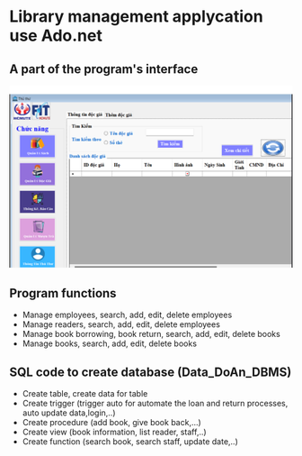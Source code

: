 # Library management applycation use Ado.net
## A part of the program's interface
![](image/image.png)
## Program functions
- Manage employees, search, add, edit, delete employees
- Manage readers, search, add, edit, delete employees
- Manage book borrowing, book return, search, add, edit, delete books
- Manage books, search, add, edit, delete books
## SQL code to create database (Data_DoAn_DBMS)
- Create table, create data for table
- Create trigger (trigger auto for automate the loan and return processes, auto update data,login,..)
- Create procedure (add book, give book back,...)
- Create view (book information, list reader, staff,..)
- Create function (search book, search staff, update date,..)
